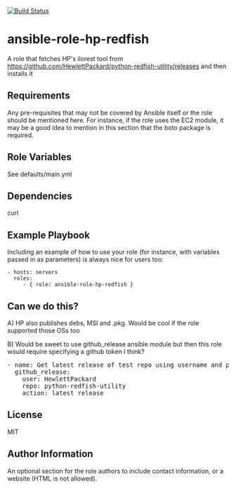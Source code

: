 [![Build Status](https://travis-ci.org/CSCfi/ansible-role-hp-redfish.svg?branch=master)](https://travis-ci.org/CSCfi/ansible-role-hp-redfish)

ansible-role-hp-redfish
=========

A role that fetches HP's ilorest tool from https://github.com/HewlettPackard/python-redfish-utility/releases and then installs it

Requirements
------------

Any pre-requisites that may not be covered by Ansible itself or the role should be mentioned here. For instance, if the role uses the EC2 module, it may be a good idea to mention in this section that the boto package is required.

Role Variables
--------------

See defaults/main.yml

Dependencies
------------

curl

Example Playbook
----------------

Including an example of how to use your role (for instance, with variables passed in as parameters) is always nice for users too:

    - hosts: servers
      roles:
         - { role: ansible-role-hp-redfish }

Can we do this?
------------

A) HP also publishes debs, MSI and .pkg. Would be cool if the role supported those OSs too

B) Would be sweet to use github_release ansible module but then this role would require specifying a github token I think?

<pre>
- name: Get latest release of test repo using username and password. Ansible 2.4.
  github_release:
    user: HewlettPackard
    repo: python-redfish-utility
    action: latest_release
</pre>

License
-------

MIT

Author Information
------------------

An optional section for the role authors to include contact information, or a website (HTML is not allowed).

